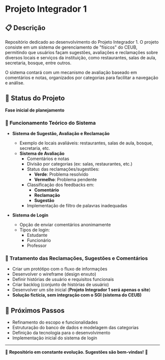 # Projeto Integrador 1

## 📋 Descrição
Repositório dedicado ao desenvolvimento do Projeto Integrador 1.
O projeto consiste em um sistema de gerenciamento de "físicos" do CEUB, permitindo que usuários façam sugestões, avaliações e reclamações sobre diversos locais e serviços da instituição, como restaurantes, salas de aula, secretaria, bosque, entre outros.

O sistema contará com um mecanismo de avaliação baseado em comentários e notas, organizados por categorias para facilitar a navegação e análise.

## 🚀 Status do Projeto
**Fase inicial de planejamento**

### 🔹 Funcionamento Teórico do Sistema
- **Sistema de Sugestão, Avaliação e Reclamação**
  - Exemplo de locais avaliáveis: restaurantes, salas de aula, bosque, secretaria, etc.
  - **Sistema de Avaliação**
    - Comentários e notas
    - Divisão por categorias (ex: salas, restaurantes, etc.)
    - Status das reclamações/sugestões:
      - **Verde**: Problema resolvido
      - **Vermelho**: Problema pendente
    - Classificação dos feedbacks em:
      - **Comentário**
      - **Reclamação**
      - **Sugestão**
    - Implementação de filtro de palavras inadequadas

- **Sistema de Login**
  - Opção de enviar comentários anonimamente
  - Tipos de login:
    - Estudante
    - Funcionário
    - Professor

### 🔹 Tratamento das Reclamações, Sugestões e Comentários
- Criar um protótipo com o fluxo de informações
- Desenvolver o wireframe (design enxuto)
- Definir histórias de usuário e requisitos funcionais
- Criar backlog (conjunto de histórias de usuário)
- Desenvolver um site inicial (**Projeto Integrador 1 será apenas o site**)
- **Solução fictícia, sem integração com o SGI (sistema do CEUB)**

## 📅 Próximos Passos
- Refinamento do escopo e funcionalidades
- Estruturação do banco de dados e modelagem das categorias
- Definição da tecnologia para o desenvolvimento
- Implementação inicial do sistema de login

---
📌 **Repositório em constante evolução. Sugestões são bem-vindas!** 🚀

